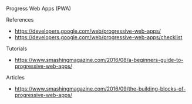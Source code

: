 Progress Web Apps (PWA)


References
* https://developers.google.com/web/progressive-web-apps/
* https://developers.google.com/web/progressive-web-apps/checklist


Tutorials
* https://www.smashingmagazine.com/2016/08/a-beginners-guide-to-progressive-web-apps/


Articles
* https://www.smashingmagazine.com/2016/09/the-building-blocks-of-progressive-web-apps/


